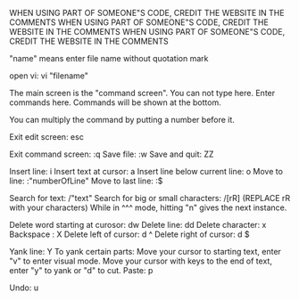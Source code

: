 WHEN USING PART OF SOMEONE"S CODE, CREDIT THE WEBSITE IN THE COMMENTS
WHEN USING PART OF SOMEONE"S CODE, CREDIT THE WEBSITE IN THE COMMENTS
WHEN USING PART OF SOMEONE"S CODE, CREDIT THE WEBSITE IN THE COMMENTS

"name" means enter file name without quotation mark

open vi: vi "filename"

The main screen is the "command screen". You can not type here. Enter commands here.
Commands will be shown at the bottom.

You can multiply the command by putting a number before it.

Exit edit screen: esc

Exit command screen: :q
Save file: :w
Save and quit: ZZ

Insert line: i
Insert text at cursor: a
Insert line below current line: o
Move to line: :"numberOfLine"
Move to last line: :$

Search for text: /"text"
Search for big or small characters: /[rR]   (REPLACE rR with your characters)
While in ^^^ mode, hitting "n" gives the next instance.

Delete word starting at curosor: dw
Delete line: dd
Delete character: x
Backspace : X
Delete left of cursor: d ^
Delete right of cursor: d $

Yank line: Y
To yank certain parts: Move your cursor to starting text, enter "v" to enter 
visual mode. Move your cursor with keys to the end of text, enter "y" to yank
or "d" to cut.
Paste: p

Undo: u